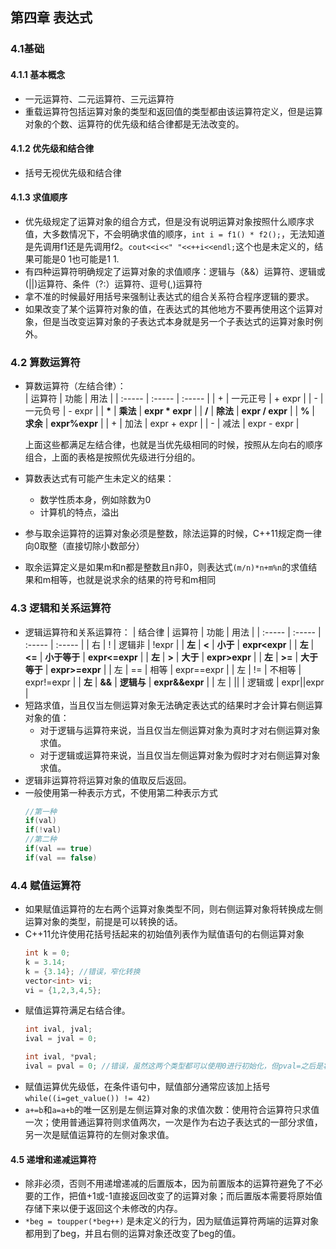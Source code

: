 ## 第四章 表达式
### 4.1基础
#### 4.1.1 基本概念
  + 一元运算符、二元运算符、三元运算符
  + 重载运算符包括运算对象的类型和返回值的类型都由该运算符定义，但是运算对象的个数、运算符的优先级和结合律都是无法改变的。
#### 4.1.2 优先级和结合律  
  + 括号无视优先级和结合律

#### 4.1.3 求值顺序
  + 优先级规定了运算对象的组合方式，但是没有说明运算对象按照什么顺序求值，大多数情况下，不会明确求值的顺序，`int i = f1() * f2();`，无法知道是先调用f1还是先调用f2。`cout<<i<<" "<<++i<<endl;`这个也是未定义的，结果可能是0 1也可能是1 1.
  + 有四种运算符明确规定了运算对象的求值顺序：逻辑与（&&）运算符、逻辑或(||)运算符、条件（?:）运算符、逗号(,)运算符  
  + 拿不准的时候最好用括号来强制让表达式的组合关系符合程序逻辑的要求。
  + 如果改变了某个运算符对象的值，在表达式的其他地方不要再使用这个运算对象，但是当改变运算对象的子表达式本身就是另一个子表达式的运算对象时例外。

### 4.2 算数运算符
  + 算数运算符（左结合律）：   
    | 运算符 | 功能 | 用法 |
    | :----- | :----- | :----- |
    | + | 一元正号 | + expr |
    | - | 一元负号 | - expr |
    | **\*** | **乘法** | **expr \* expr** |
    | **/** | **除法** | **expr / expr** |
    | **%** | **求余** | **expr%expr** |
    | + | 加法 | expr + expr |
    | - | 减法 | expr - expr |
    
    上面这些都满足左结合律，也就是当优先级相同的时候，按照从左向右的顺序组合，上面的表格是按照优先级进行分组的。
  + 算数表达式有可能产生未定义的结果：
    + 数学性质本身，例如除数为0
    + 计算机的特点，溢出
  + 参与取余运算符的运算对象必须是整数，除法运算的时候，C++11规定商一律向0取整（直接切除小数部分）
  + 取余运算定义是如果m和n都是整数且n非0，则表达式`(m/n)*n+m%n`的求值结果和m相等，也就是说求余的结果的符号和m相同


### 4.3 逻辑和关系运算符
  + 逻辑运算符和关系运算符：
    | 结合律 | 运算符 | 功能 | 用法 |
    | :----- | :----- | :----- | :----- |
    | 右 | ! | 逻辑非 | !expr | 
    | **左** | **<** | **小于** | **expr<expr** |
    | **左** | **<=** | **小于等于** | **expr<=expr** | 
    | **左** | **>** | **大于** | **expr>expr** |
    | **左** | **>=** | **大于等于** | **expr>=expr** |
    | 左 | == | 相等 | expr==expr |
    | 左 | != | 不相等 | expr!=expr |
    | **左** | **&&** | **逻辑与** | **expr&&expr** |
    | 左 | \|\| | 逻辑或 | expr\|\|expr |
  + 短路求值，当且仅当左侧运算对象无法确定表达式的结果时才会计算右侧运算对象的值：
    + 对于逻辑与运算符来说，当且仅当左侧运算对象为真时才对右侧运算对象求值。
    + 对于逻辑或运算符来说，当且仅当左侧运算对象为假时才对右侧运算对象求值。
  + 逻辑非运算符将运算对象的值取反后返回。
  + 一般使用第一种表示方式，不使用第二种表示方式
    ```cpp
    //第一种
    if(val)
    if(!val)
    //第二种
    if(val == true)
    if(val == false)
    ```

### 4.4 赋值运算符
  + 如果赋值运算符的左右两个运算对象类型不同，则右侧运算对象将转换成左侧运算对象的类型，前提是可以转换的话。
  + C++11允许使用花括号括起来的初始值列表作为赋值语句的右侧运算对象
    ```cpp
    int k = 0;
    k = 3.14;
    k = {3.14}; //错误，窄化转换
    vector<int> vi;
    vi = {1,2,3,4,5};
    ```
  + 赋值运算符满足右结合律。
    ```cpp
    int ival, jval;
    ival = jval = 0;
    
    int ival, *pval;
    ival = pval = 0; //错误，虽然这两个类型都可以使用0进行初始化，但pval=之后是将int*转换为int这样就会报错
    ```
  + 赋值运算优先级低，在条件语句中，赋值部分通常应该加上括号`while((i=get_value()) != 42)`  
  + `a+=b`和`a=a+b`的唯一区别是左侧运算对象的求值次数：使用符合运算符只求值一次；使用普通运算符则求值两次，一次是作为右边子表达式的一部分求值，另一次是赋值运算符的左侧对象求值。  

 #### 4.5 递增和递减运算符
   + 除非必须，否则不用递增递减的后置版本，因为前置版本的运算符避免了不必要的工作，把值+1或-1直接返回改变了的运算对象；而后置版本需要将原始值存储下来以便于返回这个未修改的内存。
   + `*beg = toupper(*beg++)` 是未定义的行为，因为赋值运算符两端的运算对象都用到了beg，并且右侧的运算对象还改变了beg的值。


    
    
